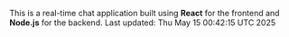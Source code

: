 This is a real-time chat application built using **React** for the frontend and **Node.js** for the backend.
Last updated: Thu May 15 00:42:15 UTC 2025
